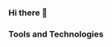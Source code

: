 ### Hi there 👋

### Tools and Technologies

<i class="devicon-ansible-plain-wordmark colored"></i>  
            <i class="devicon-gitlab-plain-wordmark colored"></i>
          
          

<!--
**ekarani/ekarani** is a ✨ _special_ ✨ repository because its `README.md` (this file) appears on your GitHub profile.

Here are some ideas to get you started:

- 🔭 I work at the Support Team of the Laboratory of Distributed Systems  (LSD
- 🌱 Site Reliabity Engineering
- 👯 I’m looking to collaborate on ...
- 🤔 I’m looking for help with ...
- 💬 Ask me about ...
- 📫 How to reach me: etelessilvestre@gmail.com or ekarani.silvestre@ccc.ufcg.edu.br
- 😄 Pronouns: Her/She
- ⚡ Fun fact: ...
-->
